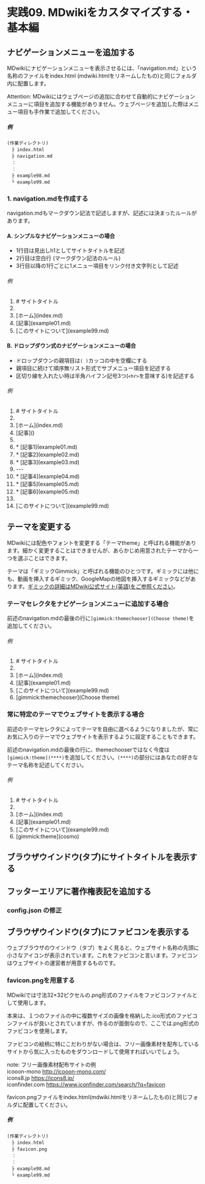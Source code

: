 # 実践09. MDwikiをカスタマイズする・基本編

## ナビゲーションメニューを追加する

MDwikiにナビゲーションメニューを表示させるには、「navigation.md」という名称のファイルをindex.html (mdwiki.htmlをリネームしたもの)と同じフォルダ内に配置します。

Attention: MDwikiにはウェブページの追加に合わせて自動的にナビゲーションメニューに項目を追加する機能がありません。ウェブページを追加した際はメニュー項目も手作業で追加してください。

##### 例

```
(作業ディレクトリ)
　├ index.html
　├ navigation.md
　：
　：
　├ example98.md
　└ example99.md
```

### 1. navigation.mdを作成する

navigation.mdもマークダウン記法で記述しますが、記述には決まったルールがあります。

#### A. シンプルなナビゲーションメニューの場合

* 1行目は見出しh1としてサイトタイトルを記述
* 2行目は空白行 (マークダウン記法のルール)
* 3行目以降の1行ごとに1メニュー項目をリンク付き文字列として記述

###### 例

1. \# サイトタイトル
1. 
1. \[ホーム](index.md)
1. \[記事](example01.md)
1. \[このサイトについて](example99.md)

#### B. ドロップダウン式のナビゲーションメニューの場合

* ドロップダウンの親項目は`( )`カッコの中を空欄にする
* 親項目に続けて順序無リスト形式でサブメニュー項目を記述する
* 区切り線を入れたい時は半角ハイフン記号3つ(`<hr>`を意味する)を記述する

###### 例

1. \# サイトタイトル
1. 
1. \[ホーム](index.md)
1. \[記事]()
1. 
1. \* \[記事1](example01.md)
1. \* \[記事2](example02.md)
1. \* \[記事3](example03.md)
1. \---
1. \* \[記事4](example04.md)
1. \* \[記事5](example05.md)
1. \* \[記事6](example05.md)
1. 
1. \[このサイトについて](example99.md)

## テーマを変更する

MDwikiには配色やフォントを変更する「テーマtheme」と呼ばれる機能があります。細かく変更することはできませんが、あらかじめ用意されたテーマから一つを選ぶことはできます。

テーマは「ギミックGimmick」と呼ばれる機能のひとつです。ギミックには他にも、動画を挿入するギミック、GoogleMapの地図を挿入するギミックなどがあります。[ギミックの詳細はMDwiki公式サイト(英語)をご参照ください](http://dynalon.github.io/mdwiki/#!gimmicks.md)。

### テーマセレクタをナビゲーションメニューに追加する場合

前述のnavigation.mdの最後の行に`[gimmick:themechooser](Choose theme)`を追加してください。

###### 例

1. \# サイトタイトル
1. 
1. \[ホーム](index.md)
1. \[記事](example01.md)
1. \[このサイトについて](example99.md)
1. \[gimmick:themechooser](Choose theme)

### 常に特定のテーマでウェブサイトを表示する場合

前述のテーマセレクタによってテーマを自由に選べるようになりましたが、常にお気に入りのテーマでウェブサイトを表示するように設定することもできます。

前述のnavigation.mdの最後の行に、themechooserではなく今度は `[gimmick:theme](****)`を追加してください。`(****)`の部分にはあなたの好きなテーマ名称を記述してください。

###### 例

1. \# サイトタイトル
1. 
1. \[ホーム](index.md)
1. \[記事](example01.md)
1. \[このサイトについて](example99.md)
1. \[gimmick:theme](cosmo)

## ブラウザウインドウ(タブ)にサイトタイトルを表示する

## フッターエリアに著作権表記を追加する

### config.json の修正

## ブラウザウインドウ(タブ)にファビコンを表示する

ウェブブラウザのウインドウ（タブ）をよく見ると、ウェブサイト名称の先頭に小さなアイコンが表示されています。これをファビコンと言います。ファビコンはウェブサイトの運営者が用意するものです。

### favicon.pngを用意する

MDwikiでは寸法32×32ピクセルの.png形式のファイルをファビコンファイルとして使用します。

本来は、１つのファイルの中に複数サイズの画像を格納した.ico形式のファビコンファイルが良いとされていますが、作るのが面倒なので、ここでは.png形式のファビコンを使用します。

ファビコンの絵柄に特にこだわりがない場合は、フリー画像素材を配布しているサイトから気に入ったものをダウンロードして使用すればいいでしょう。

note: フリー画像素材配布サイトの例  
icooon-mono http://icooon-mono.com/  
icons8.jp https://icons8.jp/  
iconfinder.com https://www.iconfinder.com/search/?q=favicon



favicon.pngファイルをindex.html(mdwiki.htmlをリネームしたもの)と同じフォルダに配置してください。

##### 例

```
(作業ディレクトリ)
　├ index.html
　├ favicon.png
　：
　：
　├ example98.md
　└ example99.md
```